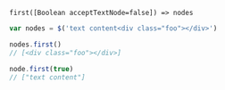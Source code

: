     first([Boolean acceptTextNode=false]) => nodes

~~~js
var nodes = $('text content<div class="foo"></div>')

nodes.first()
// [<div class="foo"></div>]

node.first(true)
// ["text content"]
~~~
